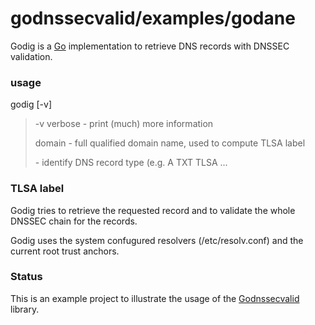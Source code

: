 # godnssecvalid/examples/godane
Godig is a [Go](https://golang.org/) implementation to retrieve DNS records with DNSSEC validation.


### usage

godig [-v] <domain> <record type>

> -v        verbose  - print (much) more information
>
> <domain>  domain   - full qualified domain name, used to compute TLSA label
>
><record type>      - identify DNS record type (e.g. A TXT TLSA ...

### TLSA label

Godig tries to retrieve the requested record and to validate the whole DNSSEC chain for the records.

Godig uses the system confugured resolvers (/etc/resolv.conf) and the current root trust anchors.


### Status
This is an example project to illustrate the usage of the [Godnssecvalid](https://github.com/ulrichwisser/godane) library.
